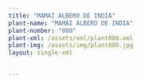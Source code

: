 ```yaml
---
title: "MAMAI ALBERO DE INDIA"
plant-name: "MAMAI ALBERO DE INDIA"
plant-number: "080"
plant-xml: /assets/xml/plant080.xml
plant-img: /assets/img/plant080.jpg
layout: single-xml


---
```


